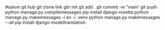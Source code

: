 #salom git hub
git clone link
gitr init 
git add .
git commit -m "main'
git push
python manage.py compilemessages
pip install django-rosetta
python manage.py makemessages -l en -i .venv
python manage.py makemessages --all
pip install django-modeltranslation
